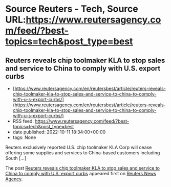 # Source Reuters - Tech, Source URL:https://www.reutersagency.com/feed/?best-topics=tech&post_type=best

## Reuters reveals chip toolmaker KLA to stop sales and service to China to comply with U.S. export curbs
 - [https://www.reutersagency.com/en/reutersbest/article/reuters-reveals-chip-toolmaker-kla-to-stop-sales-and-service-to-china-to-comply-with-u-s-export-curbs/](https://www.reutersagency.com/en/reutersbest/article/reuters-reveals-chip-toolmaker-kla-to-stop-sales-and-service-to-china-to-comply-with-u-s-export-curbs/)
 - RSS feed: https://www.reutersagency.com/feed/?best-topics=tech&post_type=best
 - date published: 2022-10-11 18:34:00+00:00
 - tags: None

<p>Reuters exclusively reported U.S. chip toolmaker KLA Corp will cease offering some supplies and services to China-based customers including South [&#8230;]</p>
<p>The post <a href="https://www.reutersagency.com/en/reutersbest/article/reuters-reveals-chip-toolmaker-kla-to-stop-sales-and-service-to-china-to-comply-with-u-s-export-curbs/" rel="nofollow">Reuters reveals chip toolmaker KLA to stop sales and service to China to comply with U.S. export curbs</a> appeared first on <a href="https://www.reutersagency.com/en/" rel="nofollow">Reuters News Agency</a>.</p>
